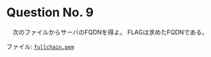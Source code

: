 # Question No. 9

　次のファイルからサーバのFQDNを得よ。
FLAGは求めたFQDNである。

ファイル: [`fullchain.pem`](../ctf-assets/9/fullchain.pem)
